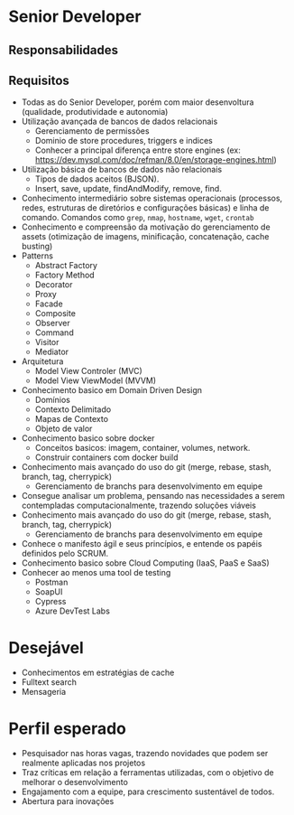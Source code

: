 # Senior Developer

## Responsabilidades

## Requisitos

- Todas as do Senior Developer, porém com maior desenvoltura (qualidade, produtividade e autonomia)
- Utilização avançada de bancos de dados relacionais
    - Gerenciamento de permissões
	- Dominio de store procedures, triggers e indices
	- Conhecer a principal diferença entre store engines (ex: https://dev.mysql.com/doc/refman/8.0/en/storage-engines.html) 
- Utilização básica de bancos de dados não relacionais
    - Tipos de dados aceitos (BJSON).
    - Insert, save, update, findAndModify, remove, find.
- Conhecimento intermediário sobre sistemas operacionais (processos, redes, estruturas de diretórios e configurações básicas) e linha de comando. Comandos como `grep`, `nmap`, `hostname`, `wget`, `crontab`
- Conhecimento e compreensão da motivação do gerenciamento de assets (otimização de imagens, minificação, concatenação, cache busting)
- Patterns
	- Abstract Factory
	- Factory Method
    - Decorator
	- Proxy
	- Facade
	- Composite
    - Observer
    - Command
	- Visitor
    - Mediator
- Arquitetura
    - Model View Controler (MVC)
    - Model View ViewModel (MVVM)
- Conhecimento basico em Domain Driven Design
    - Domínios
    - Contexto Delimitado 
    - Mapas de Contexto
    - Objeto de valor
- Conhecimento basico sobre docker
    - Conceitos basicos: imagem, container, volumes, network.
    - Construir containers com docker build
- Conhecimento mais avançado do uso do git (merge, rebase, stash, branch, tag, cherry­pick)
	- Gerenciamento de branchs para desenvolvimento em equipe
- Consegue analisar um problema, pensando nas necessidades a serem contempladas computacionalmente, trazendo soluções viáveis
- Conhecimento mais avançado do uso do git (merge, rebase, stash, branch, tag, cherry­pick)
	- Gerenciamento de branchs para desenvolvimento em equipe
- Conhece o manifesto ágil e seus princípios, e entende os papéis definidos pelo SCRUM.
- Conhecimento basico sobre Cloud Computing (IaaS, PaaS e SaaS)
- Conhecer ao menos uma tool de testing
    - Postman
    - SoapUI
    - Cypress
    - Azure DevTest Labs

# Desejável

- Conhecimentos em estratégias de cache
- Fulltext search 
- Mensageria

# Perfil esperado
- Pesquisador nas horas vagas, trazendo novidades que podem ser realmente aplicadas nos projetos
- Traz críticas em relação a ferramentas utilizadas, com o objetivo de melhorar o desenvolvimento
- Engajamento com a equipe, para crescimento sustentável de todos.
- Abertura para inovações
